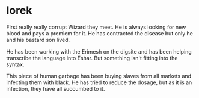 # Iorek

First really really corrupt Wizard they meet. He is always looking for new blood and pays a premiem for it. He has contracted the disease but only he and his bastard son lived.

He has been working with the Erimesh on the digsite and has been helping transcribe the language into Eshar. But something isn't fitting into the syntax.

This piece of human garbage has been buying slaves from all markets and infecting them with black. He has tried to reduce the dosage, but as it is an infection, they have all succumbed to it.